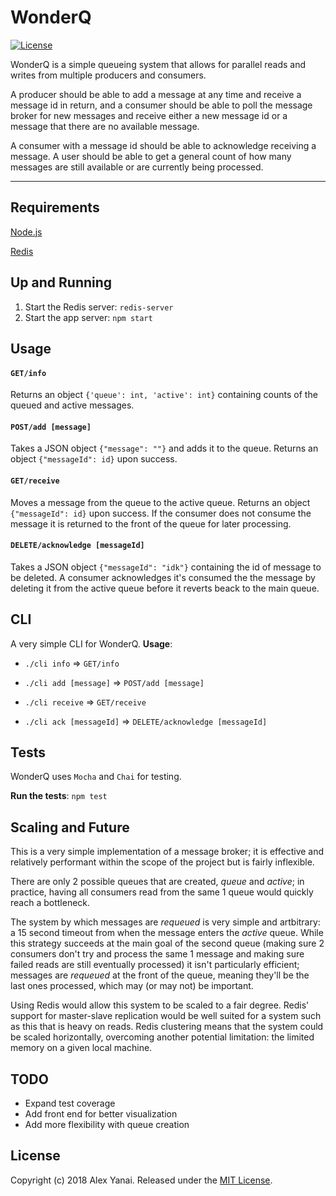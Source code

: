 # WonderQ

[![License](https://img.shields.io/badge/license-MIT-brightgreen.svg?style=flat)](https://github.com/AlexYanai/wonder_q/blob/master/LICENSE)


WonderQ is a simple queueing system that allows for parallel reads and writes from multiple producers and consumers.

A producer should be able to add a message at any time and receive a message id in return, and a consumer should be able to poll the message broker for new messages and receive either a new message id or a message that there are no available message.

A consumer with a message id should be able to acknowledge receiving a message. A user should be able to get a general count of how many messages are still available or are currently being processed.

----

## Requirements

[Node.js](https://nodejs.org/en/)

[Redis](https://redis.io/topics/quickstart)

## Up and Running

1. Start the Redis server: `redis-server`
2. Start the app server: `npm start`

## Usage

#### `GET/info`
Returns an object `{'queue': int, 'active': int}` containing counts of the queued and active messages.

#### `POST/add [message]`
Takes a JSON object `{"message": ""}` and adds it to the queue. Returns an object `{"messageId": id}` upon success.

#### `GET/receive`
Moves a message from the queue to the active queue. Returns an object `{"messageId": id}` upon success. If the consumer does not consume the message it is returned to the front of the queue for later processing.

#### `DELETE/acknowledge [messageId]`
Takes a JSON object `{"messageId": "idk"}` containing the id of message to be deleted. A consumer acknowledges it's consumed the the message by deleting it from the active queue before it reverts beack to the main queue.

## CLI
A very simple CLI for WonderQ. **Usage**:

- `./cli info` => `GET/info`

- `./cli add [message]` => `POST/add [message]`

- `./cli receive` => `GET/receive`

- `./cli ack [messageId]` => `DELETE/acknowledge [messageId]`

## Tests

WonderQ uses `Mocha` and `Chai` for testing.

**Run the tests**: `npm test`

## Scaling and Future
This is a very simple implementation of a message broker; it is effective and relatively performant within the scope of the project but is fairly inflexible.

There are only 2 possible queues that are created, _queue_ and _active_; in practice, having all consumers read from the same 1 queue would quickly reach a bottleneck.

The system by which messages are _requeued_ is very simple and artbitrary: a 15 second timeout from when the message enters the _active_ queue. While this strategy succeeds at the main goal of the second queue (making sure 2 consumers don't try and process the same 1 message and making sure failed reads are still eventually processed) it isn't particularly efficient; messages are _requeued_ at the front of the queue, meaning they'll be the last ones processed, which may (or may not) be important.

Using Redis would allow this system to be scaled to a fair degree. Redis' support for master-slave replication would be well suited for a system such as this that is heavy on reads. Redis clustering means that the system could be scaled horizontally, overcoming another potential limitation: the limited memory on a given local machine.

## TODO

* Expand test coverage
* Add front end for better visualization
* Add more flexibility with queue creation

## License

Copyright (c) 2018 Alex Yanai. Released under the [MIT License](http://opensource.org/licenses/MIT).